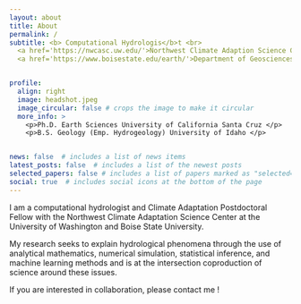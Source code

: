 ```yaml
---
layout: about
title: About
permalink: /
subtitle: <b> Computational Hydrologis</b>t <br>
  <a href='https://nwcasc.uw.edu/'>Northwest Climate Adaption Science Center, University of Washington</a><br>
  <a href='https://www.boisestate.edu/earth/'>Department of Geosciences, Boise State University</a>


profile:
  align: right
  image: headshot.jpeg
  image_circular: false # crops the image to make it circular
  more_info: >
    <p>Ph.D. Earth Sciences University of California Santa Cruz </p>
    <p>B.S. Geology (Emp. Hydrogeology) University of Idaho </p>


news: false  # includes a list of news items
latest_posts: false  # includes a list of the newest posts
selected_papers: false # includes a list of papers marked as "selected={true}"
social: true  # includes social icons at the bottom of the page
---
```



I am a computational hydrologist and Climate Adaptation Postdoctoral Fellow with the
Northwest Climate Adaptation Science Center at the University of Washington and Boise State University.

My research seeks to explain hydrological phenomena through the use of analytical mathematics, numerical simulation, statistical inference, and machine learning methods and is at the intersection coproduction of science around these issues.

If you are interested in collaboration, please contact me !
